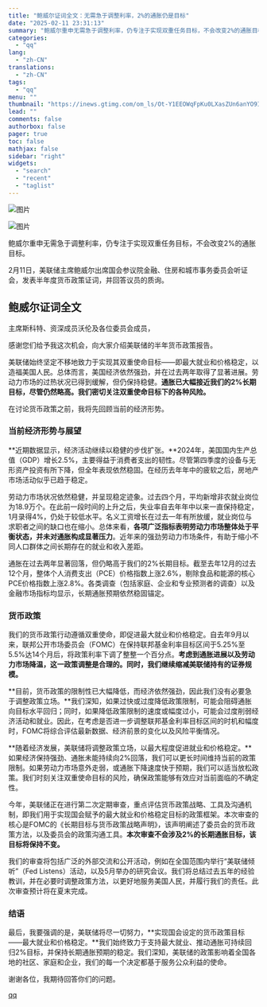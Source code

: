 ```yaml
---
title: "鲍威尔证词全文：无需急于调整利率，2%的通胀仍是目标"
date: "2025-02-11 23:31:13"
summary: "鲍威尔重申无需急于调整利率，仍专注于实现双重任务目标，不会改变2%的通胀目标。2月11日，美联储主席..."
categories:
  - "qq"
lang:
  - "zh-CN"
translations:
  - "zh-CN"
tags:
  - "qq"
menu: ""
thumbnail: "https://inews.gtimg.com/om_ls/Ot-Y1EEOWqFpKu0LXasZUn6anYO9IgkyGE_RhezedokhwAA_640360/0"
lead: ""
comments: false
authorbox: false
pager: true
toc: false
mathjax: false
sidebar: "right"
widgets:
  - "search"
  - "recent"
  - "taglist"
---
```


![图片](https://inews.gtimg.com/om_bt/ODPKTicW7ZHwgXiSFw2cD63Cmo2t9S27IgA6uQNXQXFp0AA/1000)

![图片](https://inews.gtimg.com/om_bt/OtNEGY4PtJikoA2EyAF9Wmjb0p9dSjIpn4nHIozj1a158AA/641)

鲍威尔重申无需急于调整利率，仍专注于实现双重任务目标，不会改变2%的通胀目标。

2月11日，美联储主席鲍威尔出席国会参议院金融、住房和城市事务委员会听证会，发表半年度货币政策证词，并回答议员的质询。

鲍威尔证词全文
-------

主席斯科特、资深成员沃伦及各位委员会成员，

感谢您们给予我这次机会，向大家介绍美联储的半年货币政策报告。

美联储始终坚定不移地致力于实现其双重使命目标——即最大就业和价格稳定，以造福美国人民。总体而言，美国经济依然强劲，并在过去两年取得了显著进展。劳动力市场的过热状况已得到缓解，但仍保持稳健。**通胀已大幅接近我们的2%长期目标，尽管仍然略高。我们密切关注双重使命目标下的各种风险。**

在讨论货币政策之前，我将先回顾当前的经济形势。

### 当前经济形势与展望

**近期数据显示，经济活动继续以稳健的步伐扩张。**2024年，美国国内生产总值（GDP）增长2.5%，主要得益于消费者支出的韧性。尽管第四季度的设备与无形资产投资有所下降，但全年表现依然稳固。在经历去年年中的疲软之后，房地产市场活动似乎已趋于稳定。

劳动力市场状况依然稳健，并呈现稳定迹象。过去四个月，平均新增非农就业岗位为18.9万个。在此前一段时间的上升之后，失业率自去年年中以来一直保持稳定，1月录得4%，仍处于较低水平。名义工资增长在过去一年有所放缓，就业岗位与求职者之间的缺口也在缩小。总体来看，**各项广泛指标表明劳动力市场整体处于平衡状态，并未对通胀构成显著压力**。近年来的强劲劳动力市场条件，有助于缩小不同人口群体之间长期存在的就业和收入差距。

通胀在过去两年显著回落，但仍略高于我们的2%长期目标。截至去年12月的过去12个月，整体个人消费支出（PCE）价格指数上涨2.6%，剔除食品和能源的核心PCE价格指数上涨2.8%。各类调查（包括家庭、企业和专业预测者的调查）以及金融市场指标均显示，长期通胀预期依然稳固锚定。

### 货币政策

我们的货币政策行动遵循双重使命，即促进最大就业和价格稳定。自去年9月以来，联邦公开市场委员会（FOMC）在保持联邦基金利率目标区间于5.25%至5.5%达14个月后，将政策利率下调了整整一个百分点。**考虑到通胀进展以及劳动力市场降温，这一政策调整是合理的。同时，我们继续缩减美联储持有的证券规模。**

**目前，货币政策的限制性已大幅降低，而经济依然强劲，因此我们没有必要急于调整政策立场。**我们深知，如果过快或过度降低政策限制，可能会阻碍通胀向目标水平回归；同时，如果降低政策限制的速度或幅度过小，可能会过度削弱经济活动和就业。因此，在考虑是否进一步调整联邦基金利率目标区间的时机和幅度时，FOMC将综合评估最新数据、经济前景的变化以及风险平衡情况。

**随着经济发展，美联储将调整政策立场，以最大程度促进就业和价格稳定。**如果经济保持强劲、通胀未能持续向2%回落，我们可以更长时间维持当前的政策限制。如果劳动力市场意外走弱，或通胀下降速度快于预期，我们可以适当放松政策。我们时刻关注双重使命目标的风险，确保政策能够有效应对当前面临的不确定性。

今年，美联储正在进行第二次定期审查，重点评估货币政策战略、工具及沟通机制，即我们用于实现国会赋予的最大就业和价格稳定目标的政策框架。本次审查的核心是FOMC的《长期目标与货币政策战略声明》，该声明阐述了委员会的货币政策方法，以及委员会的政策沟通工具。**本次审查不会涉及2%的长期通胀目标，该目标将保持不变。**

我们的审查将包括广泛的外部交流和公开活动，例如在全国范围内举行“美联储倾听”（Fed Listens）活动，以及5月举办的研究会议。我们将总结过去五年的经验教训，并在必要时调整政策方法，以更好地服务美国人民，并履行我们的责任。此次审查预计将在夏末完成。

### 结语

最后，我要强调的是，美联储将尽一切努力，**实现国会设定的货币政策目标——最大就业和价格稳定。**我们始终致力于支持最大就业、推动通胀可持续回归2%目标，并保持长期通胀预期的稳定。我们深知，美联储的政策影响着全国各地的社区、家庭和企业，我们的每一个决定都基于服务公众利益的使命。

谢谢各位，我期待回答你们的问题。

[qq](https://new.qq.com/rain/a/20250211A092Y800)
